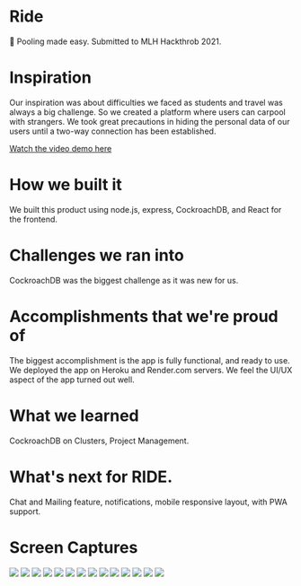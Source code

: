 # Ride

🚗 Pooling made easy. Submitted to MLH Hackthrob 2021.

# Inspiration

Our inspiration was about difficulties we faced as students and travel was always a big challenge. So we created a platform where users can carpool with strangers. We took great precautions in hiding the personal data of our users until a two-way connection has been established.

[Watch the video demo here](https://youtu.be/50CTwT4P6dY)

# How we built it

We built this product using node.js, express, CockroachDB, and React for the frontend.

# Challenges we ran into

CockroachDB was the biggest challenge as it was new for us.

# Accomplishments that we're proud of

The biggest accomplishment is the app is fully functional, and ready to use. We deployed the app on Heroku and Render.com servers. We feel the UI/UX aspect of the app turned out well.

# What we learned

CockroachDB on Clusters, Project Management.

# What's next for RIDE.

Chat and Mailing feature, notifications, mobile responsive layout, with PWA support.

# Screen Captures

![](./images/1.png)
![](./images/2.png)
![](./images/3.png)
![](./images/4.png)
![](./images/5.png)
![](./images/6.png)
![](./images/7.png)
![](./images/8.png)
![](./images/9.png)
![](./images/10.png)
![](./images/11.png)
![](./images/12.png)
![](./images/13.png)
![](./images/14.png)
